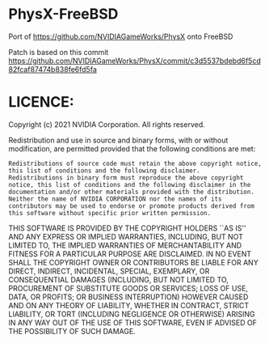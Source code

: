 # PhysX-FreeBSD
Port of https://github.com/NVIDIAGameWorks/PhysX onto FreeBSD

Patch is based on this commit https://github.com/NVIDIAGameWorks/PhysX/commit/c3d5537bdebd6f5cd82fcaf87474b838fe6fd5fa


# LICENCE:

Copyright (c) 2021 NVIDIA Corporation. All rights reserved.

Redistribution and use in source and binary forms, with or without modification, are permitted provided that the following conditions are met:

    Redistributions of source code must retain the above copyright notice, this list of conditions and the following disclaimer.
    Redistributions in binary form must reproduce the above copyright notice, this list of conditions and the following disclaimer in the documentation and/or other materials provided with the distribution.
    Neither the name of NVIDIA CORPORATION nor the names of its contributors may be used to endorse or promote products derived from this software without specific prior written permission.

THIS SOFTWARE IS PROVIDED BY THE COPYRIGHT HOLDERS ``AS IS'' AND ANY EXPRESS OR IMPLIED WARRANTIES, INCLUDING, BUT NOT LIMITED TO, THE IMPLIED WARRANTIES OF MERCHANTABILITY AND FITNESS FOR A PARTICULAR PURPOSE ARE DISCLAIMED. IN NO EVENT SHALL THE COPYRIGHT OWNER OR CONTRIBUTORS BE LIABLE FOR ANY DIRECT, INDIRECT, INCIDENTAL, SPECIAL, EXEMPLARY, OR CONSEQUENTIAL DAMAGES (INCLUDING, BUT NOT LIMITED TO, PROCUREMENT OF SUBSTITUTE GOODS OR SERVICES; LOSS OF USE, DATA, OR PROFITS; OR BUSINESS INTERRUPTION) HOWEVER CAUSED AND ON ANY THEORY OF LIABILITY, WHETHER IN CONTRACT, STRICT LIABILITY, OR TORT (INCLUDING NEGLIGENCE OR OTHERWISE) ARISING IN ANY WAY OUT OF THE USE OF THIS SOFTWARE, EVEN IF ADVISED OF THE POSSIBILITY OF SUCH DAMAGE.
